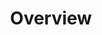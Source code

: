 ---
layout: default
title: Overview
nav_order: 3
has_children: true
permalink: /docs/certification-service
---